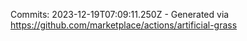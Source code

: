 Commits: 2023-12-19T07:09:11.250Z - Generated via https://github.com/marketplace/actions/artificial-grass
<br>
